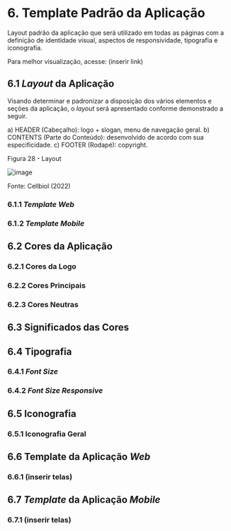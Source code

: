 # 6. Template Padrão da Aplicação

Layout padrão da aplicação que será utilizado em todas as páginas com a definição de identidade visual, aspectos de responsividade, tipografia e iconografia.

Para melhor visualização, acesse: (inserir link)


## 6.1 _Layout_ da Aplicação

Visando determinar e padronizar a disposição dos vários elementos e seções da aplicação, o _layout_ será apresentado conforme demonstrado a seguir.

a) HEADER (Cabeçalho): logo + slogan, menu de navegação geral.
b) CONTENTS (Parte do Conteúdo): desenvolvido de acordo com sua especificidade.
c) FOOTER (Rodapé): copyright.

Figura 28 - Layout

![image](https://user-images.githubusercontent.com/89549220/230427756-e7695933-bb35-4692-8907-2fd1c5259fb0.png)

Fonte: Cellbiol (2022)


### 6.1.1 _Template Web_

### 6.1.2 _Template Mobile_


## 6.2 Cores da Aplicação

### 6.2.1 Cores da Logo

### 6.2.2 Cores Principais

### 6.2.3 Cores Neutras

## 6.3 Significados das Cores

## 6.4 Tipografia

### 6.4.1 _Font Size_

### 6.4.2 _Font Size Responsive_

## 6.5 Iconografia

### 6.5.1 Iconografia Geral

## 6.6 Template da Aplicação _Web_

### 6.6.1 (inserir telas)

## 6.7 _Template_ da Aplicação _Mobile_

### 6.7.1 (inserir telas)
